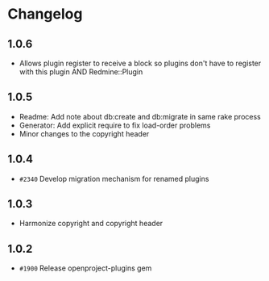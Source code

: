 <!---- copyright
OpenProject is a project management system.
Copyright (C) 2013 the OpenProject Foundation (OPF)

This program is free software; you can redistribute it and/or
modify it under the terms of the GNU General Public License version 3.

You should have received a copy of the GNU General Public License
along with this program; if not, write to the Free Software
Foundation, Inc., 51 Franklin Street, Fifth Floor, Boston, MA  02110-1301, USA.

See doc/COPYRIGHT.md for more details.

++-->

# Changelog

## 1.0.6

* Allows plugin register to receive a block so plugins don't have to register with this plugin AND Redmine::Plugin

## 1.0.5

* Readme: Add note about db:create and db:migrate in same rake process
* Generator: Add explicit require to fix load-order problems
* Minor changes to the copyright header

## 1.0.4

* `#2340` Develop migration mechanism for renamed plugins

## 1.0.3

* Harmonize copyright and copyright header

## 1.0.2

* `#1900` Release openproject-plugins gem
